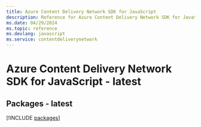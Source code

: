 ```yaml
---
title: Azure Content Delivery Network SDK for JavaScript
description: Reference for Azure Content Delivery Network SDK for JavaScript
ms.date: 04/29/2024
ms.topic: reference
ms.devlang: javascript
ms.service: contentdeliverynetwork
---
```

# Azure Content Delivery Network SDK for JavaScript - latest
## Packages - latest
[!INCLUDE [packages](content-delivery-network-index.md)]